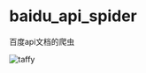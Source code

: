 # baidu_api_spider
百度api文档的爬虫

![taffy](https://imgs.qiubiaoqing.com/qiubiaoqing/imgs/6364e6f9d59f7ENH.gif)

